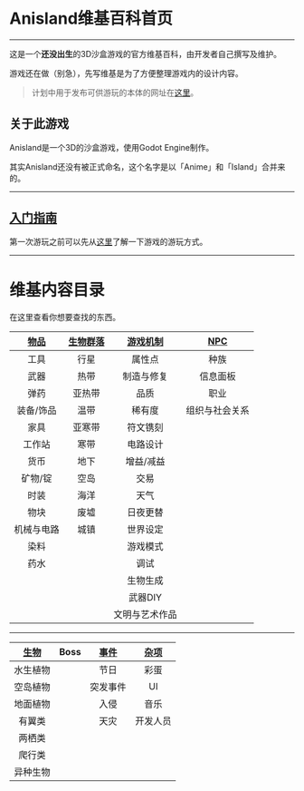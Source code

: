 # Anisland维基百科首页

---

这是一个**还没出生**的3D沙盒游戏的官方维基百科，由开发者自己撰写及维护。

游戏还在做（别急），先写维基是为了方便整理游戏内的设计内容。

> 计划中用于发布可供游玩的本体的网址在[这里](https://github.com/6bir/Anisland)。

## 关于此游戏

Anisland是一个3D的沙盒游戏，使用Godot Engine制作。

其实Anisland还没有被正式命名，这个名字是以「Anime」和「Island」合并来的。



---

##  [入门指南](guide\README.md)

第一次游玩之前可以先从[这里](guide\README.md)了解一下游戏的游玩方式。

---

# 维基内容目录

在这里查看你想要查找的东西。

| [物品](items\README.md) | [生物群落](biomes\README.md) | [游戏机制](game-mechanics\README.md) | [NPC](NPCs\README.md) |
| :---------------------: | :--------------------------: | :----------------------------------: | :-------------------: |
|          工具           |             行星             |                属性点                |         种族          |
|          武器           |             热带             |              制造与修复              |       信息面板        |
|          弹药           |            亚热带            |                 品质                 |         职业          |
|        装备/饰品        |             温带             |                稀有度                |    组织与社会关系     |
|          家具           |            亚寒带            |               符文镌刻               |                       |
|         工作站          |             寒带             |               电路设计               |                       |
|          货币           |             地下             |              增益/减益               |                       |
|         矿物/锭         |             空岛             |                 交易                 |                       |
|          时装           |             海洋             |                 天气                 |                       |
|          物块           |             废墟             |               日夜更替               |                       |
|       机械与电路        |             城镇             |               世界设定               |                       |
|          染料           |                              |               游戏模式               |                       |
|          药水           |                              |                 调试                 |                       |
|                         |                              |               生物生成               |                       |
|                         |                              |               武器DIY                |                       |
|                         |                              |            文明与艺术作品            |                       |

---

| [生物](creatures\README.md) | Boss | [事件](events\README.md) | [杂项](miscellaneous\README.md) |
| :-------------------------: | :--: | :----------------------: | :-----------------------------: |
|          水生植物           |      |           节日           |              彩蛋               |
|          空岛植物           |      |         突发事件         |               UI                |
|          地面植物           |      |           入侵           |              音乐               |
|           有翼类            |      |           天灾           |            开发人员             |
|           两栖类            |      |                          |                                 |
|           爬行类            |      |                          |                                 |
|          异种生物           |      |                          |                                 |

